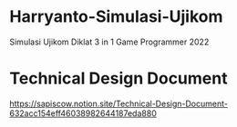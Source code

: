 # Harryanto-Simulasi-Ujikom
Simulasi Ujikom Diklat 3 in 1 Game Programmer 2022

# Technical Design Document
https://sapiscow.notion.site/Technical-Design-Document-632acc154eff46038982644187eda880
